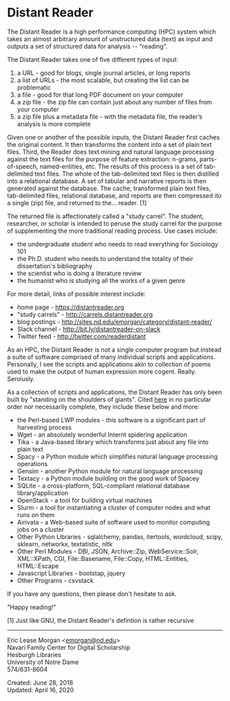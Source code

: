 # Distant Reader

The Distant Reader is a high performance computing (HPC) system which takes an almost arbitrary amount of unstructured data (text) as input and outputs a set of structured data for analysis -- "reading".

The Distant Reader takes one of five different types of input:

   1. a URL - good for blogs, single journal articles, or long reports
   2. a list of URLs - the most scalable, but creating the list can be problematic
   3. a file - good for that long PDF document on your computer
   4. a zip file - the zip file can contain just about any number of files from your computer
   5. a zip file plus a metadata file - with the metadata file, the reader’s analysis is more complete
   
Given one or another of the possible inputs, the Distant Reader first caches the original content. It then transforms the content into a set of plain text files. Third, the Reader does text mining and natural language processing against the text files for the purpose of feature extraction: n-grams, parts-of-speech, named-entities, etc. The results of this process is a set of tab-delimited text files. The whole of the tab-delimited text files is then distilled into a relational database. A set of tabular and narrative reports is then generated against the database. The cache, transformed plain text files, tab-delimited files, relational database, and reports are then compressed ito a single (zip) file, and returned to the... reader. [1]

The returned file is affectionately called a "study carrel".  The student, researcher, or scholar is intended to peruse the study carrel for the purpose of supplementing the more traditional reading process. Use cases include:

   * the undergraduate student who needs to read everything for Sociology 101
   * the Ph.D. student who needs to understand the totality of their dissertation's bibliography
   * the scientist who is doing a literature review
   * the humanist who is studying all the works of a given genre

For more detail, links of possible interest include:

  * home page - https://distantreader.org
  * "study carrels" - http://carrels.distantreader.org
  * blog postings - http://sites.nd.edu/emorgan/category/distant-reader/
  * Slack channel - http://bit.ly/distantreader-on-slack
  * Twitter feed - http://twitter.com/readerdistant

As an HPC, the Distant Reader is not a single computer program but instead a suite of software comprised of many individual scripts and applications. Personally, I see the scripts and applications akin to collection of poems used to make the output of human expression more cogent. Really. Seroiusly.

As a collection of scripts and applications, the Distant Reader has only been built by "standing on the shoulders of giants". Cited [here](https://distantreader.org/software-reference/) in no particular order nor necessarily complete, they include these below and more:

   * the Perl-based LWP modules - this software is a significant part of harvesting process
   * Wget - an absolutely wonderful Internt spidering application
   * Tika - a Java-based library which transforms just about any file into plain text
   * Spacy - a Python module which simplifies natural language processing operations
   * Gensim - another Python module for natural language processing
   * Textacy - a Python module building on the good work of Spacey
   * SQLite - a cross-platform, SQL-compliant relational database library/application
   * OpenStack - a tool for building virtual machines
   * Slurm - a tool for instantiating a cluster of computer nodes and what runs on them
   * Airivata - a Web-based suite of software used to monitor computing jobs on a cluster
   * Other Python Libraries - sqlalchemy, pandas, itertools, wordcloud, scipy, sklearn, networkx, textatistic, nltk
   * Other Perl Modules - DBI, JSON, Archive::Zip, WebService::Solr, XML::XPath, CGI, File::Basename, File::Copy, HTML::Entities, HTML::Escape
   * Javascript Libraries - bootstap, jquery 
   * Other Programs - csvstack

If you have any questions, then please don't hesitate to ask.

"Happy reading!"

[1] Just like GNU, the Distant Reader's defintion is rather recursive

--- 
Eric Lease Morgan &lt;emorgan@nd.edu&gt;   
Navari Family Center for Digital Scholarship   
Hesburgh Libraries   
University of Notre Dame   
574/631-8604

Created: June 28, 2018   
Updated: April 16, 2020




